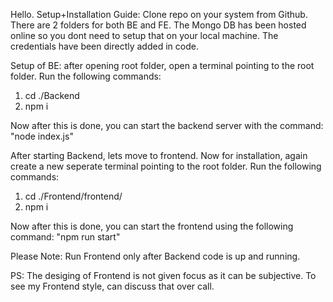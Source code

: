 Hello.
Setup+Installation Guide:
Clone repo on your system from Github.
There are 2 folders for both BE and FE.
The Mongo DB has been hosted online so you dont need to setup that on your local machine. The credentials have been directly added in code.

Setup of BE:
after opening root folder, open a terminal pointing to the root folder.
Run the following commands:
1) cd ./Backend
2) npm i

Now after this is done, you can start the backend server with the command: "node index.js"

After starting Backend, lets move to frontend. Now for installation, again create a new seperate terminal pointing to the root folder. 
Run the following commands:
1) cd ./Frontend/frontend/
2) npm i

Now after this is done, you can start the frontend using the following command:
"npm run start"

Please Note: Run Frontend only after Backend code is up and running.

PS: The desiging of Frontend is not given focus as it can be subjective. To see my Frontend style, can discuss that over call.